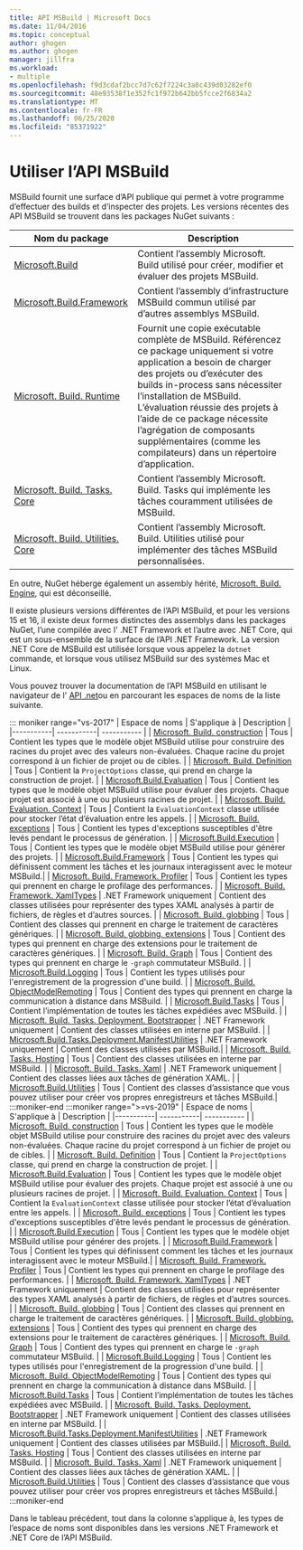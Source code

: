```yaml
---
title: API MSBuild | Microsoft Docs
ms.date: 11/04/2016
ms.topic: conceptual
author: ghogen
ms.author: ghogen
manager: jillfra
ms.workload:
- multiple
ms.openlocfilehash: f9d3cdaf2bcc7d7c62f7224c3a8c439d03282ef0
ms.sourcegitcommit: 48e93538f1e352fc1f972b642bb5fcce2f6834a2
ms.translationtype: MT
ms.contentlocale: fr-FR
ms.lasthandoff: 06/25/2020
ms.locfileid: "85371922"
---
```

# <a name="use-the-msbuild-api"></a>Utiliser l’API MSBuild

MSBuild fournit une surface d’API publique qui permet à votre programme d’effectuer des builds et d’inspecter des projets. Les versions récentes des API MSBuild se trouvent dans les packages NuGet suivants :

| Nom du package | Description |
| ------------ | ----------- |
| [Microsoft.Build](https://www.nuget.org/packages/Microsoft.Build) | Contient l’assembly Microsoft. Build utilisé pour créer, modifier et évaluer des projets MSBuild.|
| [Microsoft.Build.Framework](https://www.nuget.org/packages/Microsoft.Build.Framework)| Contient l’assembly d’infrastructure MSBuild commun utilisé par d’autres assemblys MSBuild. |
| [Microsoft. Build. Runtime](https://www.nuget.org/packages/Microsoft.Build.Runtime) | Fournit une copie exécutable complète de MSBuild. Référencez ce package uniquement si votre application a besoin de charger des projets ou d’exécuter des builds in-process sans nécessiter l’installation de MSBuild. L’évaluation réussie des projets à l’aide de ce package nécessite l’agrégation de composants supplémentaires (comme les compilateurs) dans un répertoire d’application. |
| [Microsoft. Build. Tasks. Core](https://www.nuget.org/packages/Microsoft.Build.Tasks.Core) | Contient l’assembly Microsoft. Build. Tasks qui implémente les tâches couramment utilisées de MSBuild. |
| [Microsoft. Build. Utilities. Core](https://www.nuget.org/packages/Microsoft.Build.Utilities.Core) | Contient l’assembly Microsoft. Build. Utilities utilisé pour implémenter des tâches MSBuild personnalisées. |

En outre, NuGet héberge également un assembly hérité, [Microsoft. Build. Engine](https://www.nuget.org/packages/Microsoft.Build.Engine), qui est déconseillé.

Il existe plusieurs versions différentes de l’API MSBuild, et pour les versions 15 et 16, il existe deux formes distinctes des assemblys dans les packages NuGet, l’une compilée avec l' .NET Framework et l’autre avec .NET Core, qui est un sous-ensemble de la surface de l’API .NET Framework.  La version .NET Core de MSBuild est utilisée lorsque vous appelez la `dotnet` commande, et lorsque vous utilisez MSBuild sur des systèmes Mac et Linux.

Vous pouvez trouver la documentation de l’API MSBuild en utilisant le navigateur de l' [API .net](/dotnet/api)ou en parcourant les espaces de noms de la liste suivante.

::: moniker range="vs-2017"
| Espace de noms | S'applique à | Description |
|-----------| -----------| ----------- |
| [Microsoft. Build. construction](/dotnet/api/Microsoft.Build.Construction?view=msbuild-15) | Tous |  Contient les types que le modèle objet MSBuild utilise pour construire des racines du projet avec des valeurs non-évaluées. Chaque racine du projet correspond à un fichier de projet ou de cibles. |
| [Microsoft. Build. Definition](/dotnet/api/Microsoft.Build.Definition?view=msbuild-15) | Tous | Contient la `ProjectOptions` classe, qui prend en charge la construction de projet. |
| [Microsoft.Build.Evaluation](/dotnet/api/Microsoft.Build.Evaluation?view=msbuild-15) | Tous | Contient les types que le modèle objet MSBuild utilise pour évaluer des projets. Chaque projet est associé à une ou plusieurs racines de projet. |
| [Microsoft. Build. Evaluation. Context](/dotnet/api/Microsoft.Build.Evaluation.Context?view=msbuild-15) | Tous | Contient la `EvaluationContext` classe utilisée pour stocker l’état d’évaluation entre les appels. |
| [Microsoft. Build. exceptions](/dotnet/api/Microsoft.Build.Exceptions?view=msbuild-15) | Tous | Contient les types d'exceptions susceptibles d'être levés pendant le processus de génération. |
| [Microsoft.Build.Execution](/dotnet/api/Microsoft.Build.Execution?view=msbuild-15) | Tous | Contient les types que le modèle objet MSBuild utilise pour générer des projets. |
| [Microsoft.Build.Framework](/dotnet/api/Microsoft.Build.Framework?view=msbuild-15) | Tous | Contient les types qui définissent comment les tâches et les journaux interagissent avec le moteur MSBuild.|
| [Microsoft. Build. Framework. Profiler](/dotnet/api/Microsoft.Build.Framework.Profiler?view=msbuild-15) | Tous | Contient les types qui prennent en charge le profilage des performances. |
| [Microsoft. Build. Framework. XamlTypes](/dotnet/api/Microsoft.Build.Framework.XamlTypes?view=msbuild-15) | .NET Framework uniquement | Contient des classes utilisées pour représenter des types XAML analysés à partir de fichiers, de règles et d’autres sources. |
| [Microsoft. Build. globbing](/dotnet/api/Microsoft.Build.Globbing?view=msbuild-15) | Tous | Contient des classes qui prennent en charge le traitement de caractères génériques. |
| [Microsoft. Build. globbing. extensions](/dotnet/api/Microsoft.Build.Globbing.Extensions?view=msbuild-15) | Tous | Contient des types qui prennent en charge des extensions pour le traitement de caractères génériques. |
| [Microsoft. Build. Graph](/dotnet/api/Microsoft.Build.Graph?view=msbuild-15) | Tous | Contient des types qui prennent en charge le `-graph` commutateur MSBuild. |
| [Microsoft.Build.Logging](/dotnet/api/Microsoft.Build.Logging?view=msbuild-15) | Tous | Contient les types utilisés pour l'enregistrement de la progression d'une build. |
| [Microsoft. Build. ObjectModelRemoting](/dotnet/api/Microsoft.Build.ObjectModelRemoting?view=msbuild-15) | Tous | Contient des types qui prennent en charge la communication à distance dans MSBuild. |
| [Microsoft.Build.Tasks](/dotnet/api/Microsoft.Build.Tasks?view=msbuild-15) | Tous | Contient l’implémentation de toutes les tâches expédiées avec MSBuild. |
| [Microsoft. Build. Tasks. Deployment. Bootstrapper](/dotnet/api/Microsoft.Build.Tasks.Deployment.Bootstrapper?view=msbuild-15) | .NET Framework uniquement | Contient des classes utilisées en interne par MSBuild. |
| [Microsoft.Build.Tasks.Deployment.ManifestUtilities](/dotnet/api/Microsoft.Build.Tasks.Deployment.ManifestUtilities?view=msbuild-15) | .NET Framework uniquement | Contient des classes utilisées par MSBuild.|
| [Microsoft. Build. Tasks. Hosting](/dotnet/api/Microsoft.Build.Tasks.Hosting?view=msbuild-15) | Tous | Contient des classes utilisées en interne par MSBuild. |
| [Microsoft. Build. Tasks. Xaml](/dotnet/api/Microsoft.Build.Tasks.Xaml?view=msbuild-15) | .NET Framework uniquement | Contient des classes liées aux tâches de génération XAML. |
| [Microsoft.Build.Utilities](/dotnet/api/Microsoft.Build.Utilities?view=msbuild-15) | Tous | Contient des classes d’assistance que vous pouvez utiliser pour créer vos propres enregistreurs et tâches MSBuild.|
:::moniker-end
:::moniker range=">=vs-2019"
| Espace de noms | S'applique à | Description |
|-----------| -----------| ----------- |
| [Microsoft. Build. construction](/dotnet/api/Microsoft.Build.Construction?view=msbuild-16) | Tous |  Contient les types que le modèle objet MSBuild utilise pour construire des racines du projet avec des valeurs non-évaluées. Chaque racine du projet correspond à un fichier de projet ou de cibles. |
| [Microsoft. Build. Definition](/dotnet/api/Microsoft.Build.Definition?view=msbuild-16) | Tous | Contient la `ProjectOptions` classe, qui prend en charge la construction de projet. |
| [Microsoft.Build.Evaluation](/dotnet/api/Microsoft.Build.Evaluation?view=msbuild-16) | Tous | Contient les types que le modèle objet MSBuild utilise pour évaluer des projets. Chaque projet est associé à une ou plusieurs racines de projet. |
| [Microsoft. Build. Evaluation. Context](/dotnet/api/Microsoft.Build.Evaluation.Context?view=msbuild-16) | Tous | Contient la `EvaluationContext` classe utilisée pour stocker l’état d’évaluation entre les appels. |
| [Microsoft. Build. exceptions](/dotnet/api/Microsoft.Build.Exceptions?view=msbuild-16) | Tous | Contient les types d'exceptions susceptibles d'être levés pendant le processus de génération. |
| [Microsoft.Build.Execution](/dotnet/api/Microsoft.Build.Execution?view=msbuild-16) | Tous | Contient les types que le modèle objet MSBuild utilise pour générer des projets. |
| [Microsoft.Build.Framework](/dotnet/api/Microsoft.Build.Framework?view=msbuild-16) | Tous | Contient les types qui définissent comment les tâches et les journaux interagissent avec le moteur MSBuild.|
| [Microsoft. Build. Framework. Profiler](/dotnet/api/Microsoft.Build.Framework.Profiler?view=msbuild-16) | Tous | Contient les types qui prennent en charge le profilage des performances. |
| [Microsoft. Build. Framework. XamlTypes](/dotnet/api/Microsoft.Build.Framework.XamlTypes?view=msbuild-16) | .NET Framework uniquement | Contient des classes utilisées pour représenter des types XAML analysés à partir de fichiers, de règles et d’autres sources. |
| [Microsoft. Build. globbing](/dotnet/api/Microsoft.Build.Globbing?view=msbuild-16) | Tous | Contient des classes qui prennent en charge le traitement de caractères génériques. |
| [Microsoft. Build. globbing. extensions](/dotnet/api/Microsoft.Build.Globbing.Extensions?view=msbuild-16) | Tous | Contient des types qui prennent en charge des extensions pour le traitement de caractères génériques. |
| [Microsoft. Build. Graph](/dotnet/api/Microsoft.Build.Graph?view=msbuild-16) | Tous | Contient des types qui prennent en charge le `-graph` commutateur MSBuild. |
| [Microsoft.Build.Logging](/dotnet/api/Microsoft.Build.Logging?view=msbuild-16) | Tous | Contient les types utilisés pour l'enregistrement de la progression d'une build. |
| [Microsoft. Build. ObjectModelRemoting](/dotnet/api/Microsoft.Build.ObjectModelRemoting?view=msbuild-16) | Tous | Contient des types qui prennent en charge la communication à distance dans MSBuild. |
| [Microsoft.Build.Tasks](/dotnet/api/Microsoft.Build.Tasks?view=msbuild-16) | Tous | Contient l’implémentation de toutes les tâches expédiées avec MSBuild. |
| [Microsoft. Build. Tasks. Deployment. Bootstrapper](/dotnet/api/Microsoft.Build.Tasks.Deployment.Bootstrapper?view=msbuild-16) | .NET Framework uniquement | Contient des classes utilisées en interne par MSBuild. |
| [Microsoft.Build.Tasks.Deployment.ManifestUtilities](/dotnet/api/Microsoft.Build.Tasks.Deployment.ManifestUtilities?view=msbuild-16) | .NET Framework uniquement | Contient des classes utilisées par MSBuild.|
| [Microsoft. Build. Tasks. Hosting](/dotnet/api/Microsoft.Build.Tasks.Hosting?view=msbuild-16) | Tous | Contient des classes utilisées en interne par MSBuild. |
| [Microsoft. Build. Tasks. Xaml](/dotnet/api/Microsoft.Build.Tasks.Xaml?view=msbuild-16) | .NET Framework uniquement | Contient des classes liées aux tâches de génération XAML. |
| [Microsoft.Build.Utilities](/dotnet/api/Microsoft.Build.Utilities?view=msbuild-16) | Tous | Contient des classes d’assistance que vous pouvez utiliser pour créer vos propres enregistreurs et tâches MSBuild.|
:::moniker-end

Dans le tableau précédent, tout dans la colonne s’applique à, les types de l’espace de noms sont disponibles dans les versions .NET Framework et .NET Core de l’API MSBuild.
